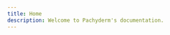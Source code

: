 ```yaml
---
title: Home
description: Welcome to Pachyderm's documentation.
---
```




<!-- This page is populated by the layouts/_default/index.html layout template  -->

